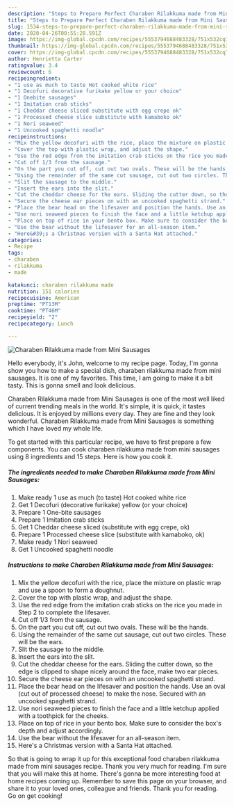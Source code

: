 ```yaml
---
description: "Steps to Prepare Perfect Charaben Rilakkuma made from Mini Sausages"
title: "Steps to Prepare Perfect Charaben Rilakkuma made from Mini Sausages"
slug: 1534-steps-to-prepare-perfect-charaben-rilakkuma-made-from-mini-sausages
date: 2020-04-26T00:55:28.591Z
image: https://img-global.cpcdn.com/recipes/5553794688483328/751x532cq70/charaben-rilakkuma-made-from-mini-sausages-recipe-main-photo.jpg
thumbnail: https://img-global.cpcdn.com/recipes/5553794688483328/751x532cq70/charaben-rilakkuma-made-from-mini-sausages-recipe-main-photo.jpg
cover: https://img-global.cpcdn.com/recipes/5553794688483328/751x532cq70/charaben-rilakkuma-made-from-mini-sausages-recipe-main-photo.jpg
author: Henrietta Carter
ratingvalue: 3.4
reviewcount: 6
recipeingredient:
- "1 use as much to taste Hot cooked white rice"
- "1 Decofuri decorative furikake yellow or your choice"
- "1 Onebite sausages"
- "1 Imitation crab sticks"
- "1 Cheddar cheese sliced substitute with egg crepe ok"
- "1 Processed cheese slice substitute with kamaboko ok"
- "1 Nori seaweed"
- "1 Uncooked spaghetti noodle"
recipeinstructions:
- "Mix the yellow decofuri with the rice, place the mixture on plastic wrap and use a spoon to form a doughnut."
- "Cover the top with plastic wrap, and adjust the shape."
- "Use the red edge from the imitation crab sticks on the rice you made in Step 2 to complete the lifesaver."
- "Cut off 1/3 from the sausage."
- "On the part you cut off, cut out two ovals. These will be the hands."
- "Using the remainder of the same cut sausage, cut out two circles. These will be the ears."
- "Slit the sausage to the middle."
- "Insert the ears into the slit."
- "Cut the cheddar cheese for the ears. Sliding the cutter down, so the edge is clipped to shape nicely around the face, make two ear pieces."
- "Secure the cheese ear pieces on with an uncooked spaghetti strand."
- "Place the bear head on the lifesaver and position the hands. Use an oval (cut out of processed cheese) to make the nose. Secured with an uncooked spaghetti strand."
- "Use nori seaweed pieces to finish the face and a little ketchup applied with a toothpick for the cheeks."
- "Place on top of rice in your bento box. Make sure to consider the box&#39;s depth and adjust accordingly."
- "Use the bear without the lifesaver for an all-season item."
- "Here&#39;s a Christmas version with a Santa Hat attached."
categories:
- Recipe
tags:
- charaben
- rilakkuma
- made

katakunci: charaben rilakkuma made 
nutrition: 151 calories
recipecuisine: American
preptime: "PT13M"
cooktime: "PT46M"
recipeyield: "2"
recipecategory: Lunch

---
```



![Charaben Rilakkuma made from Mini Sausages](https://img-global.cpcdn.com/recipes/5553794688483328/751x532cq70/charaben-rilakkuma-made-from-mini-sausages-recipe-main-photo.jpg)

Hello everybody, it's John, welcome to my recipe page. Today, I'm gonna show you how to make a special dish, charaben rilakkuma made from mini sausages. It is one of my favorites. This time, I am going to make it a bit tasty. This is gonna smell and look delicious.

Charaben Rilakkuma made from Mini Sausages is one of the most well liked of current trending meals in the world. It's simple, it is quick, it tastes delicious. It is enjoyed by millions every day. They are fine and they look wonderful. Charaben Rilakkuma made from Mini Sausages is something which I have loved my whole life.




To get started with this particular recipe, we have to first prepare a few components. You can cook charaben rilakkuma made from mini sausages using 8 ingredients and 15 steps. Here is how you cook it.

<!--inarticleads1-->

##### The ingredients needed to make Charaben Rilakkuma made from Mini Sausages:

1. Make ready 1 use as much (to taste) Hot cooked white rice
1. Get 1 Decofuri (decorative furikake) yellow (or your choice)
1. Prepare 1 One-bite sausages
1. Prepare 1 Imitation crab sticks
1. Get 1 Cheddar cheese sliced (substitute with egg crepe, ok)
1. Prepare 1 Processed cheese slice (substitute with kamaboko, ok)
1. Make ready 1 Nori seaweed
1. Get 1 Uncooked spaghetti noodle




<!--inarticleads2-->

##### Instructions to make Charaben Rilakkuma made from Mini Sausages:

1. Mix the yellow decofuri with the rice, place the mixture on plastic wrap and use a spoon to form a doughnut.
1. Cover the top with plastic wrap, and adjust the shape.
1. Use the red edge from the imitation crab sticks on the rice you made in Step 2 to complete the lifesaver.
1. Cut off 1/3 from the sausage.
1. On the part you cut off, cut out two ovals. These will be the hands.
1. Using the remainder of the same cut sausage, cut out two circles. These will be the ears.
1. Slit the sausage to the middle.
1. Insert the ears into the slit.
1. Cut the cheddar cheese for the ears. Sliding the cutter down, so the edge is clipped to shape nicely around the face, make two ear pieces.
1. Secure the cheese ear pieces on with an uncooked spaghetti strand.
1. Place the bear head on the lifesaver and position the hands. Use an oval (cut out of processed cheese) to make the nose. Secured with an uncooked spaghetti strand.
1. Use nori seaweed pieces to finish the face and a little ketchup applied with a toothpick for the cheeks.
1. Place on top of rice in your bento box. Make sure to consider the box&#39;s depth and adjust accordingly.
1. Use the bear without the lifesaver for an all-season item.
1. Here&#39;s a Christmas version with a Santa Hat attached.




So that is going to wrap it up for this exceptional food charaben rilakkuma made from mini sausages recipe. Thank you very much for reading. I'm sure that you will make this at home. There's gonna be more interesting food at home recipes coming up. Remember to save this page on your browser, and share it to your loved ones, colleague and friends. Thank you for reading. Go on get cooking!
